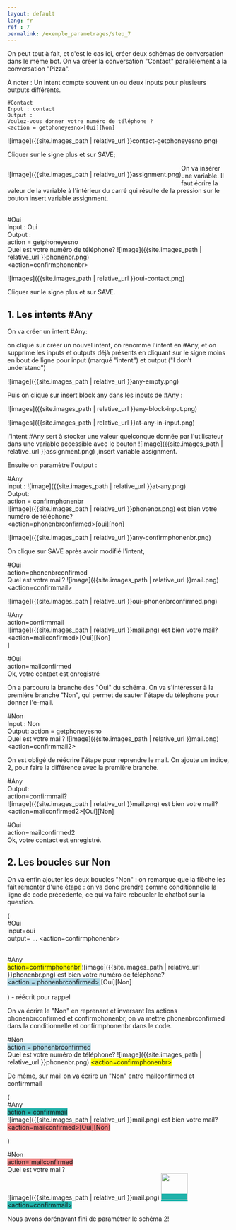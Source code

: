 ```yaml
---
layout: default
lang: fr
ref : 7
permalink: /exemple_parametrages/step_7
---
```


On peut tout à fait, et c'est le cas ici, créer deux schémas de conversation dans le même bot. On va créer la conversation "Contact" parallèlement à la conversation "Pizza".

À noter : Un intent compte souvent un ou deux inputs pour plusieurs outputs différents.

    #Contact
    Input : contact
    Output :
    Voulez-vous donner votre numéro de téléphone ?
    <action = getphoneyesno>[Oui][Non]

![image]({{site.images_path | relative_url }}contact-getphoneyesno.png)


Cliquer sur le signe plus et sur SAVE;


<div style="float:left" markdown="1">

 ![image]({{site.images_path | relative_url }}assignment.png)
</div> On va insérer une variable. Il faut écrire la valeur de la variable à l'intérieur du carré qui résulte de la pression sur le bouton insert variable assignment.<br>


<br>#Oui<br>
Input : Oui<br>
Output :<br>
action = getphoneyesno <br>
Quel est votre numéro de téléphone? ![image]({{site.images_path | relative_url }}phonenbr.png)<br>
<action=confirmphonenbr>

![images]({{site.images_path | relative_url }}oui-contact.png)

Cliquer sur le signe plus et sur SAVE.


## 1. Les intents #Any

On va créer un intent #Any:

on clique sur créer un nouvel intent, on renomme l'intent en #Any, et on supprime les inputs et outputs déjà présents en cliquant sur le signe moins en bout de ligne pour input (marqué "intent") et output ("I don't understand")

![image]({{site.images_path | relative_url }}any-empty.png)


Puis on clique sur insert block any dans les inputs de #Any :

![images]({{site.images_path | relative_url }}any-block-input.png)


![images]({{site.images_path | relative_url }}at-any-in-input.png)



l'intent #Any sert à stocker une valeur quelconque donnée par l'utilisateur dans une variable accessible avec le bouton ![image]({{site.images_path | relative_url }}assignment.png) ,insert variable assignment.

Ensuite on paramètre l'output :


#Any<br>
input : ![image]({{site.images_path | relative_url }}at-any.png)<br>
Output:<br>
action = confirmphonenbr<br>
![image]({{site.images_path | relative_url }}phonenbr.png) est bien votre numéro de téléphone?<br>
<action=phonenbrconfirmed>[oui][non]<br>

![image]({{site.images_path | relative_url }}any-confirmphonenbr.png)

On clique sur SAVE après avoir modifié l'intent,


#Oui<br>
action=phonenbrconfirmed<br>
Quel est votre mail? ![image]({{site.images_path | relative_url }}mail.png)<action=confirmmail><br>

![image]({{site.images_path | relative_url }}oui-phonenbrconfirmed.png)

#Any<br>
action=confirmmail<br>
![image]({{site.images_path | relative_url }}mail.png) est bien votre mail?<br>
<action=mailconfirmed>[Oui][Non]<br>]



#Oui<br>
action=mailconfirmed<br>
Ok, votre contact est enregistré <br>


On a parcouru la branche des "Oui" du schéma. On va s'intéresser à la première branche "Non", qui permet de sauter l'étape du téléphone pour donner l'e-mail.

#Non<br>
Input : Non<br>
Output:
action = getphoneyesno<br>
Quel est votre mail? ![image]({{site.images_path | relative_url }}mail.png)<action=confirmmail2><br>

On est obligé de réécrire l'étape pour reprendre le mail. On ajoute un indice, 2, pour faire la différence avec la première branche.

#Any<br>
Output:<br>
action=confirmmail?<br>
![image]({{site.images_path | relative_url }}mail.png) est bien votre mail?<br>
<action=mailconfirmed2>[Oui][Non]<br>

#Oui<br>
action=mailconfirmed2<br>
Ok, votre contact est enregistré.<br>


## 2. Les boucles sur Non

On va enfin ajouter les deux boucles "Non" : on remarque que la flèche les fait remonter d'une étape : on va donc prendre comme conditionnelle la ligne de code précédente, ce qui va faire reboucler le chatbot sur la question.

(<br>
    #Oui<br>
    input=oui<br>
    output= ... <action=confirmphonenbr><br><br>

#Any<br>
<span style="background-color: #FFFF00"> action=confirmphonenbr </span>
![image]({{site.images_path | relative_url }}phonenbr.png) est bien votre numéro de téléphone?<br>
<span style="background-color:lightblue">&lt;action = phonenbrconfirmed&gt; </span>[Oui][Non]<br><br>
 ) - réécrit pour rappel

 On va écrire le "Non" en reprenant et inversant les actions phonenbrconfirmed et confirmphonenbr, on va mettre phonenbrconfirmed dans la conditionnelle et confirmphonenbr dans le code.


#Non<br>
<span style="background-color:lightblue">action = phonenbrconfirmed </span><br>
Quel est votre numéro de téléphone? ![image]({{site.images_path | relative_url }}phonenbr.png)
<span style="background-color: #FFFF00"> <action=confirmphonenbr> </span>

De même, sur mail on va écrire un "Non" entre mailconfirmed et confirmmail

(<br>
    #Any<br>
<span style="background-color: lightseagreen">action = confirmmail</span><br>
![image]({{site.images_path | relative_url }}mail.png) est bien votre mail?
<span style="background-color: lightcoral">&lt;action=mailconfirmed&gt;[Oui][Non]</span><br>

)<br>


#Non<br>
<span style="background-color: lightcoral">action= mailconfirmed</span><br>
Quel est votre mail?<br>
![image]({{site.images_path | relative_url }}mail.png)  <span style="background-color: lightseagreen"><!--(mail=*)--> <img width="60" class="text-aligned" src="images/mail.png">&lt;action=confirmmail&gt;</span>


Nous avons dorénavant fini de paramétrer le schéma 2!
